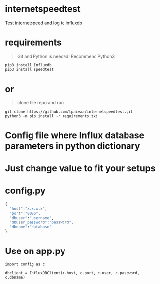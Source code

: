 # internetspeedtest
Test internetspeed and log to influxdb

# requirements
> Git and Python is needed! Recommend Python3

```
pip3 install Influxdb
pip3 install speedtest
```
# or
> clone the repo and run 
```
git clone https://github.com/tpaivaa/internetspeedtest.git
python3 -m pip install -r requirements.txt
```

# Config file where Influx database parameters in python dictionary
# Just change value to fit your setups
# config.py 
```python
{
  "host":"x.x.x.x",
  "port":"8086",
  "dbuser":"username",
  "dbuser_password":"password",
  "dbname":"database"
}
```
# Use on app.py
```
import config as c

dbclient = InfluxDBClient(c.host, c.port, c.user, c.password, c.dbname)

```


